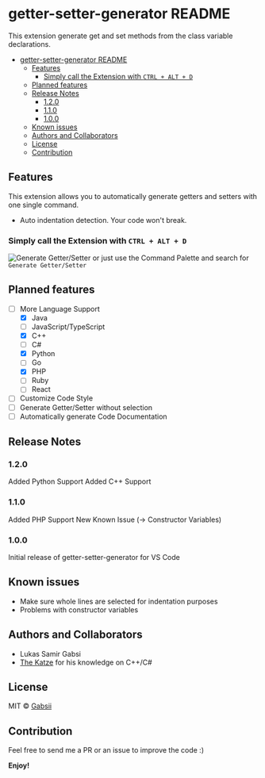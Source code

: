 # getter-setter-generator README

This extension generate get and set methods from the class variable declarations.

- [getter-setter-generator README](#getter-setter-generator-readme)
  - [Features](#features)
    - [Simply call the Extension with `CTRL + ALT + D`](#simply-call-the-extension-with-ctrl--alt--d)
  - [Planned features](#planned-features)
  - [Release Notes](#release-notes)
    - [1.2.0](#120)
    - [1.1.0](#110)
    - [1.0.0](#100)
  - [Known issues](#known-issues)
  - [Authors and Collaborators](#authors-and-collaborators)
  - [License](#license)
  - [Contribution](#contribution)

## Features

This extension allows you to automatically generate getters and setters with one single command.

* Auto indentation detection. Your code won't break.

### Simply call the Extension with `CTRL + ALT + D`
![Generate Getter/Setter](https://raw.githubusercontent.com/gabsii/getter-setter-generator/master/images/getter_setter.gif)
or just use the Command Palette and search for `Generate Getter/Setter`

## Planned features

- [ ] More Language Support
  - [X] Java 
  - [ ] JavaScript/TypeScript
  - [X] C++
  - [ ] C#
  - [X] Python
  - [ ] Go
  - [X] PHP
  - [ ] Ruby
  - [ ] React
- [ ] Customize Code Style
- [ ] Generate Getter/Setter without selection
- [ ] Automatically generate Code Documentation

## Release Notes

### 1.2.0

Added Python Support
Added C++ Support

### 1.1.0

Added PHP Support
New Known Issue (-> Constructor Variables)

### 1.0.0

Initial release of getter-setter-generator for VS Code

## Known issues

- Make sure whole lines are selected for indentation purposes
- Problems with constructor variables  

## Authors and Collaborators

* Lukas Samir Gabsi
* [The Katze](https://github.com/TheKatze) for his knowledge on C++/C#

## License
MIT © [Gabsii](https://github.com/Gabsii)

## Contribution
Feel free to send me a PR or an issue to improve the code :)

**Enjoy!**

